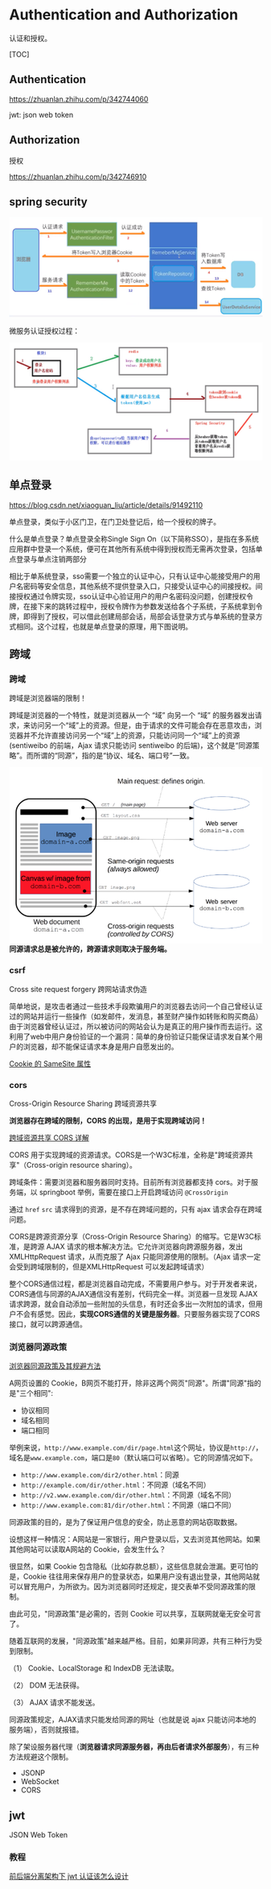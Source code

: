 # Authentication and Authorization

认证和授权。

[TOC]

## Authentication

https://zhuanlan.zhihu.com/p/342744060

jwt: json web token 

## Authorization

授权

https://zhuanlan.zhihu.com/p/342746910

## spring security

<img src="assets/image-20210822092249260.png" alt="image-20210822092249260" style="zoom:80%;" />

微服务认证授权过程：

<img src="assets/image-20210822212423380.png" alt="image-20210822212423380" style="zoom:80%;" />

## 单点登录

https://blog.csdn.net/xiaoguan_liu/article/details/91492110

单点登录，类似于小区门卫，在门卫处登记后，给一个授权的牌子。

什么是单点登录？单点登录全称Single Sign On（以下简称SSO），是指在多系统应用群中登录一个系统，便可在其他所有系统中得到授权而无需再次登录，包括单点登录与单点注销两部分

相比于单系统登录，sso需要一个独立的认证中心，只有认证中心能接受用户的用户名密码等安全信息，其他系统不提供登录入口，只接受认证中心的间接授权。间接授权通过令牌实现，sso认证中心验证用户的用户名密码没问题，创建授权令牌，在接下来的跳转过程中，授权令牌作为参数发送给各个子系统，子系统拿到令牌，即得到了授权，可以借此创建局部会话，局部会话登录方式与单系统的登录方式相同。这个过程，也就是单点登录的原理，用下图说明。

## 跨域

### 跨域

跨域是浏览器端的限制！

跨域是浏览器的一个特性，就是浏览器从一个 “域” 向另一个 “域” 的服务器发出请求，来访问另一个“域”上的资源。但是，由于请求的文件可能会存在恶意攻击，浏览器并不允许直接访问另一个“域”上的资源，只能访问同一个“域”上的资源(sentiweibo 的前端，Ajax 请求只能访问 sentiweibo 的后端)，这个就是“同源策略”。而所谓的“同源”，指的是“协议、域名、端口号”一致。

<img align="left" src="assets/image-20210822184626515.png" alt="image-20210822184626515" style="zoom:80%;" />

**同源请求总是被允许的，跨源请求则取决于服务端。**

### csrf

Cross site request forgery 跨网站请求伪造

简单地说，是攻击者通过一些技术手段欺骗用户的浏览器去访问一个自己曾经认证过的网站并运行一些操作（如发邮件，发消息，甚至财产操作如转账和购买商品）由于浏览器曾经认证过，所以被访问的网站会认为是真正的用户操作而去运行。这利用了web中用户身份验证的一个漏洞：简单的身份验证只能保证请求发自某个用户的浏览器，却不能保证请求本身是用户自愿发出的。

[Cookie 的 SameSite 属性](https://www.ruanyifeng.com/blog/2019/09/cookie-samesite.html)

### cors

Cross-Origin Resource Sharing 跨域资源共享

**浏览器存在跨域的限制，CORS 的出现，是用于实现跨域访问！**

[跨域资源共享 CORS 详解](http://www.ruanyifeng.com/blog/2016/04/cors.html)

CORS 用于实现跨域的资源请求。CORS是一个W3C标准，全称是"跨域资源共享"（Cross-origin resource sharing）。

跨域条件：需要浏览器和服务器同时支持。目前所有浏览器都支持 cors。对于服务端，以 springboot 举例，需要在接口上开启跨域访问 `@CrossOrigin`

通过 `href` `src` 请求得到的资源，是不存在跨域问题的，只有 ajax 请求会存在跨域问题。 

CORS是跨源资源分享（Cross-Origin Resource Sharing）的缩写。它是W3C标准，是跨源 AJAX 请求的根本解决方法。它允许浏览器向跨源服务器，发出XMLHttpRequest 请求，从而克服了 Ajax 只能同源使用的限制。（Ajax 请求一定会受到跨域限制的，但是XMLHttpRequest 可以发起跨域请求）

整个CORS通信过程，都是浏览器自动完成，不需要用户参与。对于开发者来说，CORS通信与同源的AJAX通信没有差别，代码完全一样。浏览器一旦发现 AJAX 请求跨源，就会自动添加一些附加的头信息，有时还会多出一次附加的请求，但用户不会有感觉。因此，**实现CORS通信的关键是服务器**。只要服务器实现了CORS接口，就可以跨源通信。

### 浏览器同源政策

[浏览器同源政策及其规避方法](https://www.ruanyifeng.com/blog/2016/04/same-origin-policy.html)

A网页设置的 Cookie，B网页不能打开，除非这两个网页"同源"。所谓"同源"指的是"三个相同":

- 协议相同
- 域名相同
- 端口相同

举例来说，`http://www.example.com/dir/page.html`这个网址，协议是`http://`，域名是`www.example.com`，端口是`80`（默认端口可以省略）。它的同源情况如下。

- `http://www.example.com/dir2/other.html`：同源
- `http://example.com/dir/other.html`：不同源（域名不同）
- `http://v2.www.example.com/dir/other.html`：不同源（域名不同）
- `http://www.example.com:81/dir/other.html`：不同源（端口不同）

同源政策的目的，是为了保证用户信息的安全，防止恶意的网站窃取数据。

设想这样一种情况：A网站是一家银行，用户登录以后，又去浏览其他网站。如果其他网站可以读取A网站的 Cookie，会发生什么？

很显然，如果 Cookie 包含隐私（比如存款总额），这些信息就会泄漏。更可怕的是，Cookie 往往用来保存用户的登录状态，如果用户没有退出登录，其他网站就可以冒充用户，为所欲为。因为浏览器同时还规定，提交表单不受同源政策的限制。

由此可见，"同源政策"是必需的，否则 Cookie 可以共享，互联网就毫无安全可言了。

随着互联网的发展，"同源政策"越来越严格。目前，如果非同源，共有三种行为受到限制。

（1） Cookie、LocalStorage 和 IndexDB 无法读取。

（2） DOM 无法获得。

（3） AJAX 请求不能发送。

同源政策规定，AJAX请求只能发给同源的网址（也就是说 ajax 只能访问本地的服务端），否则就报错。

除了架设服务器代理（**浏览器请求同源服务器，再由后者请求外部服务**），有三种方法规避这个限制。

- JSONP 
- WebSocket
- CORS



## jwt

JSON Web Token

### 教程

[前后端分离架构下 jwt 认证该怎么设计](https://www.bilibili.com/video/BV1C44y1k7VC) 



